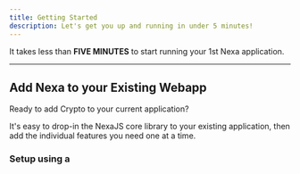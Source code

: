 ```yaml
---
title: Getting Started
description: Let's get you up and running in under 5 minutes!
---
```


It takes less than __FIVE MINUTES__ to start running your 1st Nexa application.

---

## Add Nexa to your Existing Webapp

Ready to add Crypto to your current application?

It's easy to drop-in the NexaJS core library to your existing application, then add the individual features you need one at a time.

### Setup using a <script> tag in HTML

To quickly get started using Nexa in your existing Webapp, simply include this tag in the <head> section of your HTML:

```html
<!-- CDN (Web2) integration solution -->
<script src="https://cdn.nexajs.org/nexa.min.js"
  integrity="sha384-qBLa2DVAThYbLO3kajnReZVS5cG3m3swWmBL0tNN7CxvzgRZQw/cfwsmbXOGma7K"
  crossorigin="anonymous"></script>
```

__- OR -__

```html
<!-- IPFS Gateway (Web3) integration solution -->
<script src="https://bafybeifohi5njjlohhkwcsola3346cn3ngyaqyl5bwn5k7a4mbvtzy4y3m.ipfs.dweb.link/"
  integrity="sha384-qBLa2DVAThYbLO3kajnReZVS5cG3m3swWmBL0tNN7CxvzgRZQw/cfwsmbXOGma7K"
  crossorigin="anonymous"></script>
```

{% callout type="note" title="Pro Builder Tip — Import Individual Packages" %}
Although convenient to just import `nexa.min.js` and be on your way; we highly recommend that you import packages individually.

This means that decide when `methods()` you want to use and then import `package-name.min.js` for a much smaller load your your application.

Visit our [modules](/modules) section to learn more about importing packages.
{% /callout %}

### Setup using a package manager

NexaJS is fully-supported by your favorite package manager. Choose from one of the options below to begin installation of NexaJS into your existing Webapp.

```shell
npm install --save nexajs
```

```shell
yarn add nexajs
```

```shell
pnpm install nexajs
```

{% callout title="You should know!" %}
If you are NOT using a Package Manager like [Webpack](https://webpack.js.org/) or [Rollup](https://rollupjs.org/), then it is highly advised that you import individual packages, eg. [`@nexajs/rostrum`](https://github.com/avasdao/nexajs/tree/master/packages/Rostrum) to reduce your application's total package size.
{% /callout %}

---

## Create a NEW Nexa dApp

Setup takes just a few minutes to configure your features. The build and deployment process takes less than 60 seconds.

```shell
npm create nexa
```

```shell
yarn create nexa
```

```shell
pnpm create nexa
```

![NPM Create Nexa](/screenshots/npm-create-nexa.png)

The default setup takes just 2 minutes to build and deploy with the following features:

- Multi-coin crypto wallet
- User/visitor page analytics
- User authentication
- Administration portal
- Full Web3 integration

{% callout title="You should know!" %}
Nexa Studio allows you to choose from a full suite of features, including: charts & graphs, EVM-chain support, database plugins and more...
{% /callout %}
